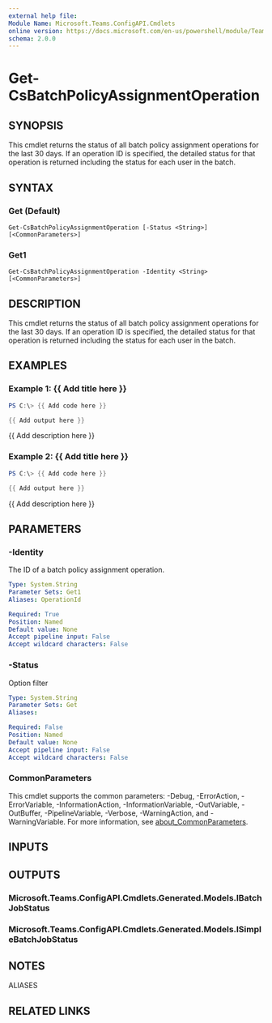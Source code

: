 ```yaml
---
external help file:
Module Name: Microsoft.Teams.ConfigAPI.Cmdlets
online version: https://docs.microsoft.com/en-us/powershell/module/Teams/get-csbatchpolicyassignmentoperation
schema: 2.0.0
---
```


# Get-CsBatchPolicyAssignmentOperation

## SYNOPSIS
This cmdlet returns the status of all batch policy assignment operations for the last 30 days.
If an operation ID is specified, the detailed status for that operation is returned including the status for each user in the batch.

## SYNTAX

### Get (Default)
```
Get-CsBatchPolicyAssignmentOperation [-Status <String>] [<CommonParameters>]
```

### Get1
```
Get-CsBatchPolicyAssignmentOperation -Identity <String> [<CommonParameters>]
```

## DESCRIPTION
This cmdlet returns the status of all batch policy assignment operations for the last 30 days.
If an operation ID is specified, the detailed status for that operation is returned including the status for each user in the batch.

## EXAMPLES

### Example 1: {{ Add title here }}
```powershell
PS C:\> {{ Add code here }}

{{ Add output here }}
```

{{ Add description here }}

### Example 2: {{ Add title here }}
```powershell
PS C:\> {{ Add code here }}

{{ Add output here }}
```

{{ Add description here }}

## PARAMETERS

### -Identity
The ID of a batch policy assignment operation.

```yaml
Type: System.String
Parameter Sets: Get1
Aliases: OperationId

Required: True
Position: Named
Default value: None
Accept pipeline input: False
Accept wildcard characters: False
```

### -Status
Option filter

```yaml
Type: System.String
Parameter Sets: Get
Aliases:

Required: False
Position: Named
Default value: None
Accept pipeline input: False
Accept wildcard characters: False
```

### CommonParameters
This cmdlet supports the common parameters: -Debug, -ErrorAction, -ErrorVariable, -InformationAction, -InformationVariable, -OutVariable, -OutBuffer, -PipelineVariable, -Verbose, -WarningAction, and -WarningVariable. For more information, see [about_CommonParameters](http://go.microsoft.com/fwlink/?LinkID=113216).

## INPUTS

## OUTPUTS

### Microsoft.Teams.ConfigAPI.Cmdlets.Generated.Models.IBatchJobStatus

### Microsoft.Teams.ConfigAPI.Cmdlets.Generated.Models.ISimpleBatchJobStatus

## NOTES

ALIASES

## RELATED LINKS

